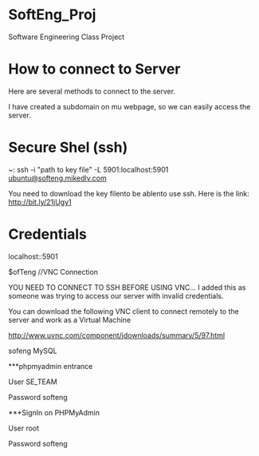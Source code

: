 # SoftEng_Proj
Software Engineering Class Project


# How to connect to Server
Here are several methods to connect to the server.

I have created a subdomain on mu webpage, so we can easily access the server.

# Secure Shel (ssh)
~: ssh -i "path to key file" -L 5901:localhost:5901 ubuntu@softeng.mikedlv.com

You need to download the key filento be ablento use ssh. Here is the link:
http://bit.ly/21jUgy1

# Credentials

localhost::5901

$ofTeng //VNC Connection

YOU NEED TO CONNECT TO SSH BEFORE USING VNC... I added this as someone was trying to access our server with invalid credentials.

You can download the following VNC client to connect remotely to the server and work as a Virtual Machine

http://www.uvnc.com/component/jdownloads/summary/5/97.html

sofeng MySQL

***phpmyadmin entrance

User	SE_TEAM

Password	softeng

***SignIn	on PHPMyAdmin

User root

Password	softeng
